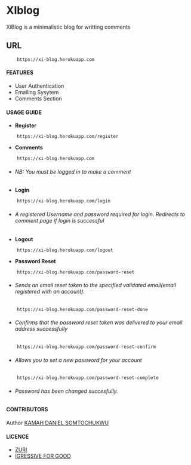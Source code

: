 # XIblog
XiBlog is a minimalistic blog for writting comments

## URL
```http
    https://xi-blog.herokuapp.com
```


#### FEATURES
- User Authentication
- Emailing Sysytem 
- Comments Section



#### USAGE GUIDE

- **Register**
```http
    https://xi-blog.herokuapp.com/register
```

- **Comments**

```http
    https://xi-blog.herokuapp.com
```
- ###### NB: You must be logged in to make a comment


- **Login**
```http
    https://xi-blog.herokuapp.com/login
```
-  ###### A registered Username and password required for login. Redirects to comment page if login is successful 

- **Logout**
```http
    https://xi-blog.herokuapp.com/logout
```

- **Password Reset**
```http
    https://xi-blog.herokuapp.com/password-reset
```
- ###### Sends an email reset token to the specified validated email(email registered with an account).

```http
    https://xi-blog.herokuapp.com/password-reset-done

```
- ###### Confirms that the password reset token was delivered to your email address successfully 


```http
    https://xi-blog.herokuapp.com/password-reset-confirm

```
- ###### Allows you to set a new password for your account


```http
    https://xi-blog.herokuapp.com/password-reset-complete

```
 -  ###### Password has been changed succesfully.

#### CONTRIBUTORS
Author [KAMAH DANIEL SOMTOCHUKWU](https://github.com/KDS-LIMITLESS)

#### LICENCE
- [ZURI](https://training.zuri.team)
- [IGRESSIVE FOR GOOD](https://ingressive.org)
